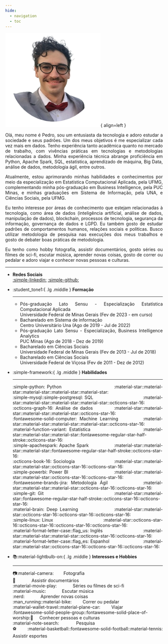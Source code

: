 ```yaml
---
hide:
  - navigation
  - toc
---
```


![Image title](my_pic.png){ align=left } <div style="text-align: justify"> Olá, meu nome é Pedro, sou um entusiasta da tecnologia e adoro estudar a sociedade e seus padrões. Um dos meus objetivos é me especializar cada vez mais em dados. Tenho experiência tanto acadêmica quanto no mercado de trabalho, com vivências práticas em tecnologias e metodologias relacionadas a dados. Minha experiência técnica abrange proficiência em Python, Apache Spark, SQL, estatística, aprendizado de máquina, Big Data, análise de dados, metodologia ágil, entre outros.

Atualmente, estou aprimorando minhas habilidades e conhecimentos por meio da especialização em Estatística Computacional Aplicada, pela UFMG, complementando minha pós-graduação em Business Intelligence, pela PUC Minas, e minhas graduações em Sistema de Informação, pela UNA, e Ciências Sociais, pela UFMG.

Eu tenho interesse por áreas de conhecimento que estejam relacionadas à tecnologia, como área de dados (inteligência artificial, análise de dados, manipulação de dados), blockchain, processos de tecnologia, segurança da informação, governança de dados e LGPD. Eu também gosto de estudar padrões de comportamentos humanos, relações sociais e políticas. Busco utilizar metodologia de pesquisa nas execuções dos meus trabalhos e gosto de debater boas práticas de metodologia. 

Eu tenho como hobby fotografia, assistir documentários, gosto séries ou filmes de sci-fi, escutar música, aprender novas coisas, gosto de correr ou pedalar e adoro viajar e conhecer novas pessoas e culturas.  

---

- __Redes Sociais__<br />
[:simple-linkedin:](https://www.linkedin.com/in/pedro-mateus-almeida-br)
[:simple-github:](https://www.github.com/pedromateusalmeida)

<div class="grid cards" markdown>

-   :student_tone1:{ .lg .middle } __Formação__

    ---
    - Pós-graduação Lato Sensu - Especialização Estatística Computacional Aplicada  <br />
        Universidade Federal de Minas Gerais (Fev de 2023 - em curso)
    - Bacharelado em Sistema de informação<br />
        Centro Universitário Una (Ago de 2019 - Jul de 2022)<br />
    - Pós-graduação Lato Sensu - Especialização, Business Intelligence Analytics <br />
        PUC Minas (Ago de 2018 - Dez de 2019)<br />
    - Bacharelado em Ciências Sociais<br />
        Universidade Federal de Minas Gerais (Fev de 2013 - Jul de 2018)<br />
    - Bacharelado em Ciências Sociais<br />
        Universidade Federal de Viçosa (Fev de 2011 - Dez de 2012)<br />
    
</div>

<div class="grid cards" markdown>

-   :simple-framework:{ .lg .middle } __Habilidades__

    ---
    :simple-python: Python &nbsp;&nbsp;&nbsp;&nbsp;&nbsp;&nbsp;&nbsp;&nbsp;&nbsp;&nbsp;&nbsp;&nbsp;&nbsp;&nbsp;&nbsp;&nbsp;&nbsp;&nbsp;&nbsp;&nbsp;&nbsp;&nbsp;&nbsp;&nbsp;&nbsp;&nbsp;&nbsp;:material-star::material-star::material-star::material-star::material-star:<br />
    :simple-mysql::simple-postgresql: SQL  &nbsp;&nbsp;&nbsp;&nbsp;&nbsp;&nbsp;&nbsp;&nbsp;&nbsp;&nbsp;&nbsp;&nbsp;&nbsp;&nbsp;&nbsp;&nbsp;&nbsp;&nbsp;&nbsp;&nbsp;&nbsp;&nbsp;&nbsp;&nbsp;&nbsp;&nbsp;&nbsp;&nbsp;:material-star::material-star::material-star::material-star::octicons-star-16:<br />
    :octicons-graph-16: Análise de dados &nbsp;&nbsp;&nbsp;&nbsp;&nbsp;&nbsp;&nbsp;&nbsp;&nbsp;:material-star::material-star::material-star::material-star::octicons-star-16:<br />
    :fontawesome-solid-computer: Machine Learning &nbsp;&nbsp;&nbsp;&nbsp;&nbsp;&nbsp;&nbsp;&nbsp;:material-star::material-star::material-star::material-star::octicons-star-16:<br />
    :material-function-variant: Estatística &nbsp;&nbsp;&nbsp;&nbsp;&nbsp;&nbsp;&nbsp;&nbsp;&nbsp;&nbsp;&nbsp;&nbsp;&nbsp;&nbsp;&nbsp;&nbsp;&nbsp;&nbsp;&nbsp;&nbsp;&nbsp;:material-star::material-star::material-star::fontawesome-regular-star-half-stroke::octicons-star-16:<br />
    :simple-apachespark: Apache Spark &nbsp;&nbsp;&nbsp;&nbsp;&nbsp;&nbsp;&nbsp;&nbsp;&nbsp;&nbsp;&nbsp;&nbsp;&nbsp;&nbsp;&nbsp;:material-star::material-star::material-star::fontawesome-regular-star-half-stroke::octicons-star-16:<br />
    :octicons-book-16: Sociologia &nbsp;&nbsp;&nbsp;&nbsp;&nbsp;&nbsp;&nbsp;&nbsp;&nbsp;&nbsp;&nbsp;&nbsp;&nbsp;&nbsp;&nbsp;&nbsp;&nbsp;&nbsp;&nbsp;&nbsp;&nbsp;:material-star::material-star::material-star::octicons-star-16::octicons-star-16:<br />
    :simple-powerbi: Power BI &nbsp;&nbsp;&nbsp;&nbsp;&nbsp;&nbsp;&nbsp;&nbsp;&nbsp;&nbsp;&nbsp;&nbsp;&nbsp;&nbsp;&nbsp;&nbsp;&nbsp;&nbsp;&nbsp;&nbsp;&nbsp;&nbsp;&nbsp;&nbsp;:material-star::material-star::material-star::octicons-star-16::octicons-star-16:<br />
    :fontawesome-brands-jira: Metodologia Ágil &nbsp;&nbsp;&nbsp;&nbsp;&nbsp;&nbsp;&nbsp;&nbsp;&nbsp;&nbsp;:material-star::material-star::material-star::octicons-star-16::octicons-star-16:<br />
    :simple-git: Git &nbsp;&nbsp;&nbsp;&nbsp;&nbsp;&nbsp;&nbsp;&nbsp;&nbsp;&nbsp;&nbsp;&nbsp;&nbsp;&nbsp;&nbsp;&nbsp;&nbsp;&nbsp;&nbsp;&nbsp;&nbsp;&nbsp;&nbsp;&nbsp;&nbsp;&nbsp;&nbsp;&nbsp;&nbsp;&nbsp;&nbsp;&nbsp;&nbsp;&nbsp;&nbsp;:material-star::material-star::fontawesome-regular-star-half-stroke::octicons-star-16::octicons-star-16:<br />
    :material-brain: Deep Learning &nbsp;&nbsp;&nbsp;&nbsp;&nbsp;&nbsp;&nbsp;&nbsp;&nbsp;&nbsp;&nbsp;&nbsp;&nbsp;&nbsp;:material-star::material-star::octicons-star-16::octicons-star-16::octicons-star-16:<br />
    :simple-linux: Linux &nbsp;&nbsp;&nbsp;&nbsp;&nbsp;&nbsp;&nbsp;&nbsp;&nbsp;&nbsp;&nbsp;&nbsp;&nbsp;&nbsp;&nbsp;&nbsp;&nbsp;&nbsp;&nbsp;&nbsp;&nbsp;&nbsp;&nbsp;&nbsp;&nbsp;&nbsp;&nbsp;&nbsp;&nbsp;&nbsp;&nbsp;:material-star::octicons-star-16::octicons-star-16::octicons-star-16::octicons-star-16:<br />
    :material-format-letter-case::flag_us: Inglês&nbsp;&nbsp;&nbsp;&nbsp;&nbsp;&nbsp;&nbsp;&nbsp;&nbsp;&nbsp;&nbsp;&nbsp;&nbsp;&nbsp;&nbsp;&nbsp;&nbsp;&nbsp;&nbsp;&nbsp;&nbsp;&nbsp;&nbsp;&nbsp;&nbsp;&nbsp;:material-star::material-star::material-star::octicons-star-16::octicons-star-16:<br />
    :material-format-letter-case::flag_es: Espanhol&nbsp;&nbsp;&nbsp;&nbsp;&nbsp;&nbsp;&nbsp;&nbsp;&nbsp;&nbsp;&nbsp;&nbsp;&nbsp;&nbsp;&nbsp;&nbsp;&nbsp;&nbsp;&nbsp;&nbsp;:material-star::material-star::octicons-star-16::octicons-star-16::octicons-star-16:<br />

</div>


<div class="grid cards" markdown>

-   :books::material-lightbulb-on:{ .lg .middle } __Interesses e Hobbies__

    ---
    :camera::material-camera:&nbsp;&nbsp;&nbsp;&nbsp;&nbsp;&nbsp;&nbsp;&nbsp;Fotografia <br />
    :movie_camera: &nbsp;&nbsp;&nbsp;&nbsp;&nbsp;&nbsp;&nbsp;&nbsp;&nbsp;&nbsp;&nbsp;&nbsp;Assistir documentários  <br />
    :material-movie-play:  &nbsp;&nbsp;&nbsp;&nbsp;&nbsp;&nbsp;&nbsp;&nbsp;&nbsp;&nbsp;&nbsp;&nbsp;Séries ou filmes de sci-fi  <br />
    :material-music: &nbsp;&nbsp;&nbsp;&nbsp;&nbsp;&nbsp;&nbsp;&nbsp;&nbsp;&nbsp;&nbsp;&nbsp;Escutar música  <br />
    :nerd: &nbsp;&nbsp;&nbsp;&nbsp;&nbsp;&nbsp;&nbsp;&nbsp;&nbsp;&nbsp;&nbsp;&nbsp;Aprender novas coisas  <br />
    :man_running::material-bike: &nbsp;&nbsp;&nbsp;&nbsp;&nbsp;&nbsp;&nbsp; Correr ou pedalar   <br />
    :material-wallet-travel::material-plane-car: &nbsp;&nbsp;&nbsp;&nbsp;&nbsp;&nbsp;&nbsp; Viajar  <br />
    :fontawesome-solid-people-group::fontawesome-solid-place-of-worship::mountain_railway:&nbsp;&nbsp;&nbsp;&nbsp; Conhecer pessoas e culturas <br />
    :material-note-search:&nbsp;&nbsp;&nbsp;&nbsp;&nbsp;&nbsp;&nbsp;&nbsp;&nbsp;&nbsp;&nbsp;&nbsp;&nbsp; Pesquisa <br />
    :soccer::material-basketball::fontawesome-solid-football::material-tennis: Assistir esportes
</div>